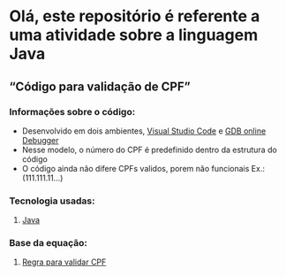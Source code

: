 # Olá, este repositório é referente a uma atividade sobre a linguagem Java

## “Código para validação de CPF”

### Informações sobre o código:

* Desenvolvido em dois ambientes, [Visual Studio Code](https://code.visualstudio.com/) e [GDB online Debugger](https://www.onlinegdb.com/)
* Nesse modelo, o número do CPF é predefinido dentro da estrutura do código
* O código ainda não difere CPFs validos, porem não funcionais Ex.:(111.111.11...)

### Tecnologia usadas:

1. [Java](https://www.w3schools.com/java/)

### Base da equação:

1. [Regra para validar CPF](https://dicasdeprogramacao.com.br/algoritmo-para-validar-cpf/)

